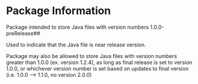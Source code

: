 # Package Information

Package intended to store Java files with version numbers 1.0.0-preRelease##

Used to indicate that the Java file is near release version. 

Package may also be allowed to store Java files with version numbers greater than 1.0.0 (ex. version 1.2.4), as long as final release is set to version 1.0.0, or whichever version number is set based on updates to final version (i.e. 1.0.0 --> 1.1.0, no version 2.0.0)